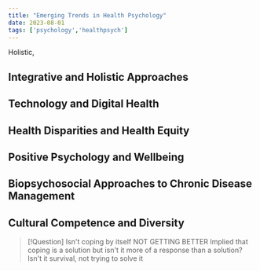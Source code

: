 ```yaml
---
title: "Emerging Trends in Health Psychology"
date: 2023-08-01
tags: ['psychology','healthpsych']
---
```


Holistic, 

## Integrative and Holistic Approaches

## Technology and Digital Health

## Health Disparities and Health Equity

## Positive Psychology and Wellbeing

## Biopsychosocial Approaches to Chronic Disease Management

## Cultural Competence and Diversity





> [!Question] Isn't coping by itself NOT GETTING BETTER
> Implied that coping is a solution but isn't it more of a response than a solution? Isn't it survival, not trying to solve it




